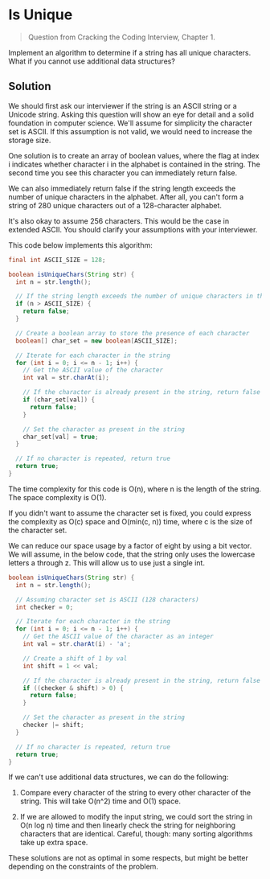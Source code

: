 # Is Unique

> Question from Cracking the Coding Interview, Chapter 1.

Implement an algorithm to determine if a string has all unique characters. What if you cannot use additional data structures?

## Solution

We should first ask our interviewer if the string is an ASCII string or a Unicode string. Asking this question will show an eye for detail and a solid foundation in computer science. We'll assume for simplicity the character set is ASCII. If this assumption is not valid, we would need to increase the storage size.

One solution is to create an array of boolean values, where the flag at index i indicates whether character i in the alphabet is contained in the string. The second time you see this character you can immediately return false.

We can also immediately return false if the string length exceeds the number of unique characters in the alphabet. After all, you can't form a string of 280 unique characters out of a 128-character alphabet.

It's also okay to assume 256 characters. This would be the case in extended ASCII. You should clarify your assumptions with your interviewer.

This code below implements this algorithm:

```java
final int ASCII_SIZE = 128;

boolean isUniqueChars(String str) {
  int n = str.length();

  // If the string length exceeds the number of unique characters in the alphabet, return false
  if (n > ASCII_SIZE) {
    return false;
  }

  // Create a boolean array to store the presence of each character
  boolean[] char_set = new boolean[ASCII_SIZE];

  // Iterate for each character in the string
  for (int i = 0; i <= n - 1; i++) {
    // Get the ASCII value of the character
    int val = str.charAt(i);

    // If the character is already present in the string, return false
    if (char_set[val]) {
      return false;
    }

    // Set the character as present in the string
    char_set[val] = true;
  }

  // If no character is repeated, return true
  return true;
}
```

The time complexity for this code is O(n), where n is the length of the string. The space complexity is O(1).

If you didn't want to assume the character set is fixed, you could express the complexity as O(c) space and O(min(c, n)) time, where c is the size of the character set.

We can reduce our space usage by a factor of eight by using a bit vector. We will assume, in the below code, that the string only uses the lowercase letters a through z. This will allow us to use just a single int.

```java
boolean isUniqueChars(String str) {
  int n = str.length();

  // Assuming character set is ASCII (128 characters)
  int checker = 0;

  // Iterate for each character in the string
  for (int i = 0; i <= n - 1; i++) {
    // Get the ASCII value of the character as an integer
    int val = str.charAt(i) - 'a';

    // Create a shift of 1 by val
    int shift = 1 << val;

    // If the character is already present in the string, return false
    if ((checker & shift) > 0) {
      return false;
    }

    // Set the character as present in the string
    checker |= shift;
  }

  // If no character is repeated, return true
  return true;
}
```

If we can't use additional data structures, we can do the following:

1. Compare every character of the string to every other character of the string. This will take O(n^2) time and O(1) space.

2. If we are allowed to modify the input string, we could sort the string in O(n log n) time and then linearly check the string for neighboring characters that are identical. Careful, though: many sorting algorithms take up extra space.

These solutions are not as optimal in some respects, but might be better depending on the constraints of the problem.
